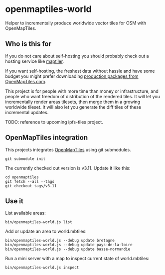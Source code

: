 # openmaptiles-world

Helper to incrementally produce worldwide vector tiles for OSM with OpenMapTiles.

## Who is this for

If you do not care about self-hosting you should probably check out a hosting service like [maptiler](https://www.maptiler.com/cloud/).

If you want self-hosting, the freshest data without hassle and have some budget you might prefer downloading [production packages from OpenMapTiles.com](https://openmaptiles.com/production-package/).

This project is for people with more time than money or infrastructure, and people who want freedom of distribution of the rendered tiles. It will let you incrementally render areas tilesets, then merge them in a growing worldwide tileset. It will also let you generate the diff tiles of these incremental updates.

TODO: reference to upcoming ipfs-tiles project.

## OpenMapTiles integration

This projects integrates [OpenMapTiles](https://github.com/openmaptiles/openmaptiles) using git submodules.

```
git submodule init
```

The currently checked out version is v3.11. Update it like this:

```
cd openmaptiles
git fetch --all --tags
git checkout tags/v3.11
```

## Use it

List available areas:

```
bin/openmaptiles-world.js list
```

Add or update an area to world.mbtiles:

```
bin/openmaptiles-world.js --debug update bretagne
bin/openmaptiles-world.js --debug update pays-de-la-loire
bin/openmaptiles-world.js --debug update basse-normandie
```

Run a mini server with a map to inspect current state of world.mbtiles:

```
bin/openmaptiles-world.js inspect
```
